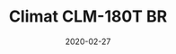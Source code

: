 ---
template: SingleClimt
title: Climat CLM-180T BR
status: Featured / Published
date: '2020-02-27'
featuredImage: https://brincadeira.co/products/list_climt_180t_br.png
price: R$6.286,00
excerpt: >-
  **Área climatizada:** De 100m² a 150m².
categories:
  - category: Venda
meta:
  canonicalLink: 'https://brincadeira.co/climatizadores/climat-clm-180-t-br/'
  noindex: false
  title: Climat CLM-180T BR
  description: Afinal, você é um cliente. Vou lhe contar uma coisa que nunca contei a ninguém antes. Só você poderia fazer essas palavras fofas.
---